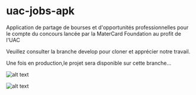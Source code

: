 # uac-jobs-apk
Application de partage de bourses et d'opportunités professionnelles pour le compte du concours lancée par la MaterCard Foundation au profit de l'UAC

Veuillez consulter la branche develop pour cloner et apprécier notre travail.

Une fois en production,le projet sera disponible sur cette branche...

![alt text](https://github.com/josh050-programmer/uac-jobs-apk/blob/master/Screenshot_20201223-152328.png?raw=true)

![alt text](https://github.com/josh050-programmer/uac-jobs-apk/blob/master/Screenshot_20201223-001519.png?raw=true)
